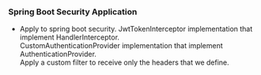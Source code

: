### Spring Boot Security Application
- Apply to spring boot security.
  JwtTokenInterceptor implementation that implement HandlerInterceptor.  
  CustomAuthenticationProvider implementation that implement AuthenticationProvider.  
  Apply a custom filter to receive only the headers that we define.  
  
  